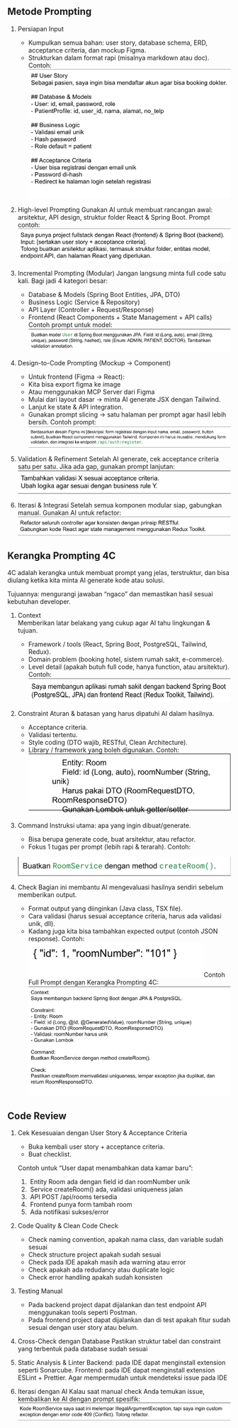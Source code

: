 ## Metode Prompting

1. Persiapan Input
	- Kumpulkan semua bahan: user story, database schema, ERD, acceptance criteria, dan mockup Figma.
    - Strukturkan dalam format rapi (misalnya markdown atau doc). Contoh:
	![MetodePrompt](https://github.com/pputraining1/AI-Learning-language/blob/main/Img/MP1.png?raw=true)
2. High-level Prompting 
	Gunakan AI untuk membuat rancangan awal: arsitektur, API design, struktur folder React & Spring Boot.
	Prompt contoh:
	![MetodePrompt](https://github.com/pputraining1/AI-Learning-language/blob/main/Img/MP2.png?raw=true)
3. Incremental Prompting (Modular)
	Jangan langsung minta full code satu kali. Bagi jadi 4 kategori besar:

	- Database & Models (Spring Boot Entities, JPA, DTO)
	- Business Logic (Service & Repository)
	- API Layer (Controller + Request/Response)
	- Frontend (React Components + State Management + API calls)
	Contoh prompt untuk model:
	![MetodePrompt](https://github.com/pputraining1/AI-Learning-language/blob/main/Img/MP3.png?raw=true)
4. Design-to-Code Prompting (Mockup → Component)
	- Untuk frontend (Figma → React):
	- Kita bisa export figma ke image
	- Atau menggunakan MCP Server dari Figma
	- Mulai dari layout dasar → minta AI generate JSX dengan Tailwind.
	- Lanjut ke state & API integration.
	- Gunakan prompt slicing → satu halaman per prompt agar hasil lebih bersih.
	Contoh prompt:
	![MetodePrompt](https://github.com/pputraining1/AI-Learning-language/blob/main/Img/MP4.png?raw=true)
5. Validation & Refinement
	Setelah AI generate, cek acceptance criteria satu per satu.
	Jika ada gap, gunakan prompt lanjutan:
	![MetodePrompt](https://github.com/pputraining1/AI-Learning-language/blob/main/Img/MP5.png?raw=true)
6. Iterasi & Integrasi
	Setelah semua komponen modular siap, gabungkan manual.
	Gunakan AI untuk refactor:
	![MetodePrompt](https://github.com/pputraining1/AI-Learning-language/blob/main/Img/MP6.png?raw=true)
## Kerangka Prompting 4C

4C adalah kerangka untuk membuat prompt yang jelas, terstruktur, dan bisa diulang ketika kita minta AI generate kode atau solusi.

Tujuannya: mengurangi jawaban “ngaco” dan memastikan hasil sesuai kebutuhan developer.

1. Context    
	Memberikan latar belakang yang cukup agar AI tahu lingkungan & tujuan.
	- Framework / tools (React, Spring Boot, PostgreSQL, Tailwind, Redux).
	- Domain problem (booking hotel, sistem rumah sakit, e-commerce).
	- Level detail (apakah butuh full code, hanya function, atau arsitektur).
	Contoh:
	![KerangkaPrompting](https://github.com/pputraining1/AI-Learning-language/blob/main/Img/KP1.png?raw=true)
2. Constraint
	Aturan & batasan yang harus dipatuhi AI dalam hasilnya.
	- Acceptance criteria.
	- Validasi tertentu.
	- Style coding (DTO wajib, RESTful, Clean Architecture).
	- Library / framework yang boleh digunakan.
	Contoh:
	![KerangkaPrompting](https://github.com/pputraining1/AI-Learning-language/blob/main/Img/KP2.png?raw=true)
3. Command
	Instruksi utama: apa yang ingin dibuat/generate.
	- Bisa berupa generate code, buat arsitektur, atau refactor.
	- Fokus 1 tugas per prompt (lebih rapi & terarah).
	Contoh:
	
	![KerangkaPrompting](https://github.com/pputraining1/AI-Learning-language/blob/main/Img/KP3.png?raw=true)
	
4. Check
	Bagian ini membantu AI mengevaluasi hasilnya sendiri sebelum memberikan output.
	- Format output yang diinginkan (Java class, TSX file).
	- Cara validasi (harus sesuai acceptance criteria, harus ada validasi unik, dll).
	- Kadang juga kita bisa tambahkan expected output (contoh JSON response).
	Contoh:
	![KerangkaPrompting](https://github.com/pputraining1/AI-Learning-language/blob/main/Img/KP4.png?raw=true)
	Contoh Full Prompt dengan Kerangka Prompting 4C:
	![KerangkaPrompting](https://github.com/pputraining1/AI-Learning-language/blob/main/Img/KP5.png?raw=true)
## Code Review

1. Cek Kesesuaian dengan User Story & Acceptance Criteria
	- Buka kembali user story + acceptance criteria.
	- Buat checklist.

	Contoh untuk “User dapat menambahkan data kamar baru”:
	1.  Entity Room ada dengan field id dan roomNumber unik
	2.  Service createRoom() ada, validasi uniqueness jalan
	3.  API POST /api/rooms tersedia
	4.  Frontend punya form tambah room
	5.  Ada notifikasi sukses/error

2. Code Quality & Clean Code Check
	- Check naming convention, apakah nama class, dan variable sudah sesuai
	- Check structure project apakah sudah sesuai 
	- Check pada IDE apakah masih ada warning atau error
	- Check apakah ada redudancy atau duplicate logic
	- Check error handling apakah sudah konsisten

3. Testing Manual
	- Pada backend project dapat dijalankan dan test endpoint API menggunakan tools seperti Postman.
	- Pada frontend project dapat dijalankan dan di test apakah fitur sudah sesuai dengan user story atau belum.

4. Cross-Check dengan Database
	Pastikan struktur tabel dan constraint yang terbentuk pada database sudah sesuai
5. Static Analysis & Linter
	Backend: pada IDE dapat menginstall extension seperti Sonarcube.
	Frontend: pada IDE dapat menginstall extension ESLint + Prettier.
	Agar mempermudah untuk mendeteksi issue pada IDE
6. Iterasi dengan AI
	Kalau saat manual check Anda temukan issue, kembalikan ke AI dengan prompt spesifik:
	![CodeReview](https://github.com/pputraining1/AI-Learning-language/blob/main/Img/CR1.png?raw=true)